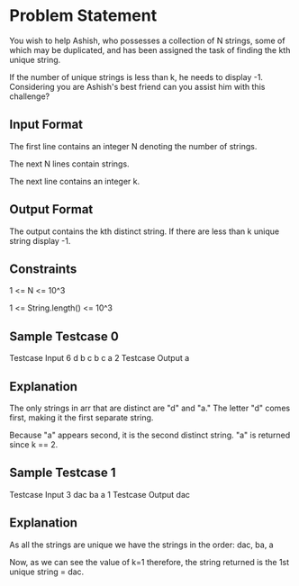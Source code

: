 # Problem Statement
You wish to help Ashish, who possesses a collection of N strings, some of which may be duplicated, and has been assigned the task of finding the kth unique string.

If the number of unique strings is less than k, he needs to display -1. Considering you are Ashish's best friend can you assist him with this challenge?

## Input Format
The first line contains an integer N denoting the number of strings.

The next N lines contain strings.

The next line contains an integer k.

## Output Format
The output contains the kth distinct string. If there are less than k unique string display -1.

## Constraints
1 <= N <= 10^3

1 <= String.length() <= 10^3

## Sample Testcase 0
Testcase Input
6
d
b
c
b
c
a
2
Testcase Output
a
## Explanation
The only strings in arr that are distinct are "d" and "a." The letter "d" comes first, making it the first separate string.

Because "a" appears second, it is the second distinct string. "a" is returned since k == 2.

## Sample Testcase 1
Testcase Input
3
dac
ba
a
1 
Testcase Output
dac
## Explanation
As all the strings are unique we have the strings in the order: 
dac, ba, a

Now, as we can see the value of k=1 therefore, the string returned is the 1st unique string = dac.
